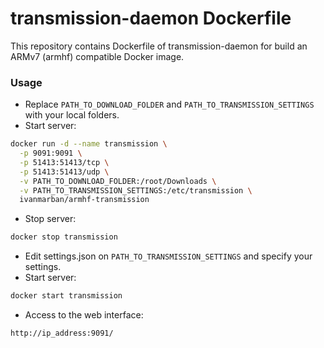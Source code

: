 # transmission-daemon Dockerfile

This repository contains Dockerfile of transmission-daemon for build an ARMv7 (armhf) compatible Docker image.

### Usage

- Replace `PATH_TO_DOWNLOAD_FOLDER` and `PATH_TO_TRANSMISSION_SETTINGS` with your local folders.
- Start server:
```bash
docker run -d --name transmission \
  -p 9091:9091 \
  -p 51413:51413/tcp \
  -p 51413:51413/udp \
  -v PATH_TO_DOWNLOAD_FOLDER:/root/Downloads \
  -v PATH_TO_TRANSMISSION_SETTINGS:/etc/transmission \
  ivanmarban/armhf-transmission
```
- Stop server:
```bash
docker stop transmission
```
- Edit settings.json on `PATH_TO_TRANSMISSION_SETTINGS` and specify your settings.
- Start server:
```bash
docker start transmission
```
- Access to the web interface:
```bash
http://ip_address:9091/
```
